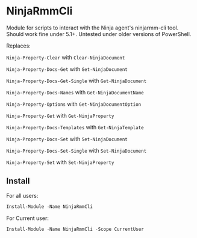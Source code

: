 # NinjaRmmCli

Module for scripts to interact with the Ninja agent's ninjarmm-cli tool.
Should work fine under 5.1+. Untested under older versions of PowerShell.

Replaces:

`Ninja-Property-Clear` with `Clear-NinjaDocument`

`Ninja-Property-Docs-Get` with `Get-NinjaDocument`

`Ninja-Property-Docs-Get-Single` with `Get-NinjaDocument`

`Ninja-Property-Docs-Names` with `Get-NinjaDocumentName`

`Ninja-Property-Options` with `Get-NinjaDocumentOption`

`Ninja-Property-Get` with `Get-NinjaProperty`

`Ninja-Property-Docs-Templates` with `Get-NinjaTemplate`

`Ninja-Property-Docs-Set` with `Set-NinjaDocument`

`Ninja-Property-Docs-Set-Single` with `Set-NinjaDocument`

`Ninja-Property-Set` with `Set-NinjaProperty`

## Install

For all users:

```powershell
Install-Module -Name NinjaRmmCli
```

For Current user:

```powershell
Install-Module -Name NinjaRmmCli -Scope CurrentUser
```
